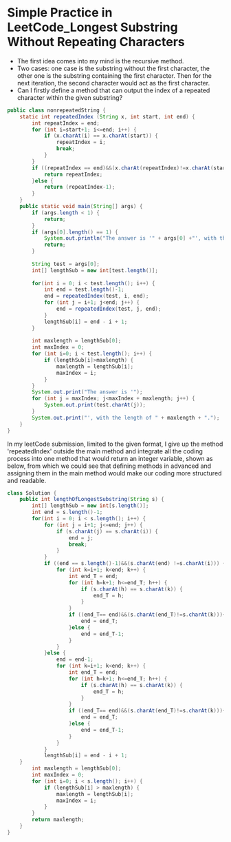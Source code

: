 # Simple Practice in LeetCode_Longest Substring Without Repeating Characters        

- The first idea comes into my mind is the recursive method.                
- Two cases: one case is the substring without the first character, the other one is the substring containing the first character. Then for the next iteration, the second character would act as the first character.                 
- Can I firstly define a method that can output the index of a repeated character within the given substring?                  

```java
public class nonrepeatedString {
	static int repeatedIndex (String x, int start, int end) {
		int repeatIndex = end;
		for (int i=start+1; i<=end; i++) {
			if (x.charAt(i) == x.charAt(start)) {
				repeatIndex = i;
				break;
			}
		}
		if ((repeatIndex == end)&&(x.charAt(repeatIndex)!=x.charAt(start))) {
			return repeatIndex;
		}else {
			return (repeatIndex-1);
		}
	}
	public static void main(String[] args) {
		if (args.length < 1) {
			return;
		}
		if (args[0].length() == 1) {
			System.out.println("The answer is '" + args[0] +"', with the length of 1.");
			return;
		}
		
		String test = args[0];
		int[] lengthSub = new int[test.length()];
		
		for(int i = 0; i < test.length(); i++) {
			int end = test.length()-1;
			end = repeatedIndex(test, i, end);
			for (int j = i+1; j<end; j++) {				
				end = repeatedIndex(test, j, end);				
			}
			lengthSub[i] = end - i + 1;
		}
		
		int maxlength = lengthSub[0];
		int maxIndex = 0;
		for (int i=0; i < test.length(); i++) {
			if (lengthSub[i]>maxlength) {
				maxlength = lengthSub[i];
				maxIndex = i;
			}
		}
		System.out.print("The answer is '");
		for (int j = maxIndex; j<maxIndex + maxlength; j++) {
			System.out.print(test.charAt(j));
		}
		System.out.print("', with the length of " + maxlength + ".");
	}
}
```             
In my leetCode submission, limited to the given format, I give up the method 'repeatedIndex' outside the main method and integrate all the coding process into one method that would return an integer variable, shown as below, from which we could see that defining methods in advanced and assigning them in the main method would make our coding more structured and readable.             


```java
class Solution {
    public int lengthOfLongestSubstring(String s) {
        int[] lengthSub = new int[s.length()];
        int end = s.length()-1;
        for(int i = 0; i < s.length(); i++) {
            for (int j = i+1; j<=end; j++) {
                if (s.charAt(j) == s.charAt(i)) {
                    end = j;
                    break;
                }
            }
            if ((end == s.length()-1)&&(s.charAt(end) !=s.charAt(i))) {
                for (int k=i+1; k<end; k++) {
                    int end_T = end;
                    for (int h=k+1; h<=end_T; h++) {
                        if (s.charAt(h) == s.charAt(k)) {
                            end_T = h;
                        }
                    }
                    if ((end_T== end)&&(s.charAt(end_T)!=s.charAt(k))){
                        end = end_T;
                    }else {
                        end = end_T-1;
                    }
                }    
            }else {
                end = end-1;
                for (int k=i+1; k<end; k++) {
                    int end_T = end;
                    for (int h=k+1; h<=end_T; h++) {
                        if (s.charAt(h) == s.charAt(k)) {
                            end_T = h;
                        }
                    }
                    if ((end_T== end)&&(s.charAt(end_T)!=s.charAt(k))){
                        end = end_T;
                    }else {
                        end = end_T-1;
                    }
                }  
            }
            lengthSub[i] = end - i + 1;
	}
        int maxlength = lengthSub[0];
        int maxIndex = 0;
        for (int i=0; i < s.length(); i++) {
            if (lengthSub[i] > maxlength) {
                maxlength = lengthSub[i];
                maxIndex = i;
            }
        }
        return maxlength;
	}
}
```


